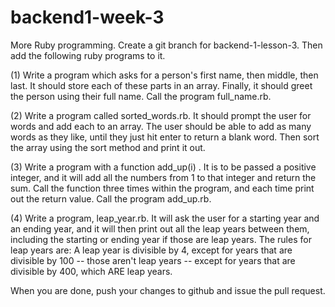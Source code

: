 # backend1-week-3

More Ruby programming. Create a git branch for backend-1-lesson-3. Then add the following ruby programs to it.

(1) Write a program which asks for a person's first name, then middle, then last. It should store each of these parts in an array. Finally, it should greet the person using their full name. Call the program full_name.rb.

(2) Write a program called sorted_words.rb. It should prompt the user for words and add each to an array. The user should be able to add as many words as they like, until they just hit enter to return a blank word. Then sort the array using the sort method and print it out.

(3) Write a program with a function add_up(i) . It is to be passed a positive integer, and it will add all the numbers from 1 to that integer and return the sum. Call the function three times within the program, and each time print out the return value. Call the program add_up.rb.

(4) Write a program, leap_year.rb. It will ask the user for a starting year and an ending year, and it will then print out all the leap years between them, including the starting or ending year if those are leap years. The rules for leap years are: A leap year is divisible by 4, except for years that are divisible by 100 -- those aren't leap years -- except for years that are divisible by 400, which ARE leap years.

When you are done, push your changes to github and issue the pull request.
